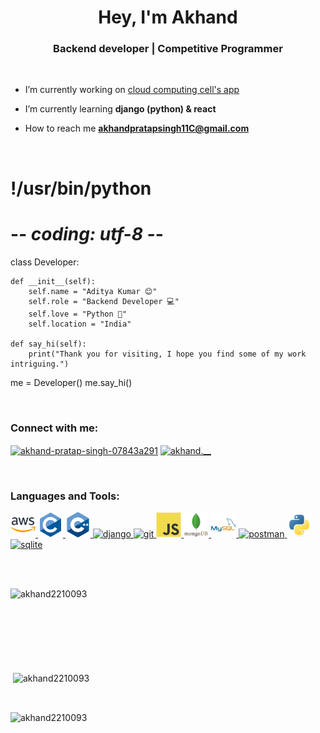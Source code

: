 <h1 align="center">Hey, I'm Akhand</h1>
<h3 align="center">Backend developer | Competitive Programmer</h3>
<br>

-  I’m currently working on [cloud computing cell's app](https://github.com/akhand2210093/ccc_app)

-  I’m currently learning **django (python) & react**

-  How to reach me **akhandpratapsingh11C@gmail.com**

<br>

# !/usr/bin/python
# -*- coding: utf-8 -*-

class Developer:

    def __init__(self):
        self.name = "Aditya Kumar 😊"
        self.role = "Backend Developer 💻"
        self.love = "Python 🐍"
        self.location = "India"

    def say_hi(self):
        print("Thank you for visiting, I hope you find some of my work intriguing.")

me = Developer()
me.say_hi()

<br>

<h3 align="left">Connect with me:</h3>
<p align="left">
<a href="https://linkedin.com/in/akhand-pratap-singh-07843a291" target="blank"><img align="center" src="https://raw.githubusercontent.com/rahuldkjain/github-profile-readme-generator/master/src/images/icons/Social/linked-in-alt.svg" alt="akhand-pratap-singh-07843a291" height="30" width="40" /></a>
<a href="https://instagram.com/akhand.__" target="blank"><img align="center" src="https://raw.githubusercontent.com/rahuldkjain/github-profile-readme-generator/master/src/images/icons/Social/instagram.svg" alt="akhand.__" height="30" width="40" /></a>
</p>
<br>

<h3 align="left">Languages and Tools:</h3>
<p align="left"> <a href="https://aws.amazon.com" target="_blank" rel="noreferrer"> <img src="https://raw.githubusercontent.com/devicons/devicon/master/icons/amazonwebservices/amazonwebservices-original-wordmark.svg" alt="aws" width="40" height="40"/> </a> <a href="https://www.cprogramming.com/" target="_blank" rel="noreferrer"> <img src="https://raw.githubusercontent.com/devicons/devicon/master/icons/c/c-original.svg" alt="c" width="40" height="40"/> </a> <a href="https://www.w3schools.com/cpp/" target="_blank" rel="noreferrer"> <img src="https://raw.githubusercontent.com/devicons/devicon/master/icons/cplusplus/cplusplus-original.svg" alt="cplusplus" width="40" height="40"/> </a> <a href="https://www.djangoproject.com/" target="_blank" rel="noreferrer"> <img src="https://cdn.worldvectorlogo.com/logos/django.svg" alt="django" width="40" height="40"/> </a> <a href="https://git-scm.com/" target="_blank" rel="noreferrer"> <img src="https://www.vectorlogo.zone/logos/git-scm/git-scm-icon.svg" alt="git" width="40" height="40"/> </a> <a href="https://developer.mozilla.org/en-US/docs/Web/JavaScript" target="_blank" rel="noreferrer"> <img src="https://raw.githubusercontent.com/devicons/devicon/master/icons/javascript/javascript-original.svg" alt="javascript" width="40" height="40"/> </a> <a href="https://www.mongodb.com/" target="_blank" rel="noreferrer"> <img src="https://raw.githubusercontent.com/devicons/devicon/master/icons/mongodb/mongodb-original-wordmark.svg" alt="mongodb" width="40" height="40"/> </a> <a href="https://www.mysql.com/" target="_blank" rel="noreferrer"> <img src="https://raw.githubusercontent.com/devicons/devicon/master/icons/mysql/mysql-original-wordmark.svg" alt="mysql" width="40" height="40"/> </a> <a href="https://postman.com" target="_blank" rel="noreferrer"> <img src="https://www.vectorlogo.zone/logos/getpostman/getpostman-icon.svg" alt="postman" width="40" height="40"/> </a> <a href="https://www.python.org" target="_blank" rel="noreferrer"> <img src="https://raw.githubusercontent.com/devicons/devicon/master/icons/python/python-original.svg" alt="python" width="40" height="40"/> </a> <a href="https://www.sqlite.org/" target="_blank" rel="noreferrer"> <img src="https://www.vectorlogo.zone/logos/sqlite/sqlite-icon.svg" alt="sqlite" width="40" height="40"/> </a> </p>

<br><br>
<p><img align="left" src="https://github-readme-stats.vercel.app/api/top-langs?username=akhand2210093&show_icons=true&locale=en&layout=compact" alt="akhand2210093" /></p>
<br><br><br><br><br><br><br>

<p>&nbsp;<img align="center" src="https://github-readme-stats.vercel.app/api?username=akhand2210093&show_icons=true&locale=en" alt="akhand2210093" /></p>
<br>

<p><img align="center" src="https://github-readme-streak-stats.herokuapp.com/?user=akhand2210093&" alt="akhand2210093" /></p>
